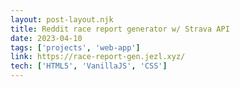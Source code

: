 ```yaml
---
layout: post-layout.njk
title: Reddit race report generator w/ Strava API
date: 2023-04-10
tags: ['projects', 'web-app']
link: https://race-report-gen.jezl.xyz/
tech: ['HTML5', 'VanillaJS', 'CSS']
---
```

    